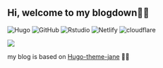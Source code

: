 ## Hi, welcome to my blogdown👏🏻

![Hugo](https://img.shields.io/badge/-Hugo-black?style=plastic&logo=Hugo&labelColor=5c5c5c&color=1182c3) ![GitHub](https://img.shields.io/badge/-GitHub-black?style=plastic&logo=GitHub&labelColor=5c5c5c&color=1182c3) ![Rstudio](https://img.shields.io/badge/-Rstudio-black?style=plastic&logo=Rstudio&labelColor=5c5c5c&color=1182c3) ![Netlify](https://img.shields.io/badge/-Netlify-black?style=plastic&logo=Netlify&labelColor=5c5c5c&color=1182c3) ![cloudflare](https://img.shields.io/badge/-Cloudflare-black?style=plastic&logo=Cloudflare&labelColor=5c5c5c&color=1182c3) 

<a href="https://www.name.com/zh-cn/" target="_blank"><img src="https://img.shields.io/badge/website-name.com-1182c3"></a>

my blog is based on [Hugo-theme-jane](https://github.com/xianmin/hugo-theme-jane) 👍🏻
